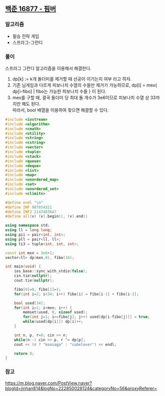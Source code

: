## [백준 16877 - 핌버](https://www.acmicpc.net/problem/16877)

### 알고리즘
- 필승 전략 게임
- 스프라그-그런디

### 풀이
스프라그 그런디 알고리즘을 이용해서 해결한다.
1. dp[k] := k개 돌더미를 제거할 때 선공이 이기는지 여부 라고 하자.
2. 기존 님게임과 다르게 피보나치 수열의 수들만 제거가 가능하므로, dp[i] = mex{ dp[i-fibo] | fibo는 가능한 피보나치 수들 } 이 된다.
3. mex를 구할 때, 결국 돌더미 당 최대 돌 개수가 3e6이므로 피보나치 수열 상 33까지만 해도 된다.  
   따라서, bool 배열을 이용하여 찾으면 해결할 수 있다.

```c++
#include <iostream>
#include <algorithm>
#include <cmath>
#include <utility>
#include <string>
#include <cstring>
#include <vector>
#include <tuple>
#include <stack>
#include <queue>
#include <deque>
#include <list>
#include <map>
#include <unordered_map>
#include <set>
#include <unordered_set>
#include <climits>

#define endl "\n"
#define INF 987654321
#define INF2 2147483647
#define all(v) (v).begin(), (v).end()

using namespace std;
using ll = long long;
using pii = pair<int, int>;
using pll = pair<ll, ll>;
using ti3 = tuple<int, int, int>;

const int mxn = 3e6+1;
vector<ll> dp(mxn,0), fibo(34);

int main(void) {
    ios_base::sync_with_stdio(false);
    cin.tie(nullptr);
    cout.tie(nullptr);

    fibo[0]=0, fibo[1]=1;
    for(int i=2; i<34; i++) fibo[i] = fibo[i-1] + fibo[i-2];

    bool used[34];
    for(int i=1; i<mxn; i++) {
        memset(used, 0, sizeof used);
        for(int j=1; i>=fibo[j]; j++) used[dp[i-fibo[j]]] = true;
        while(used[dp[i]]) dp[i]++;
    }

    int n, p, r=0; cin >> n;
    while(n--) cin >> p, r ^= dp[p];
    cout << (r ? "koosaga" : "cubelover") << endl;

    return 0;
}
```

### 참고
https://m.blog.naver.com/PostView.naver?blogId=jinhan814&logNo=222850028124&categoryNo=56&proxyReferer=